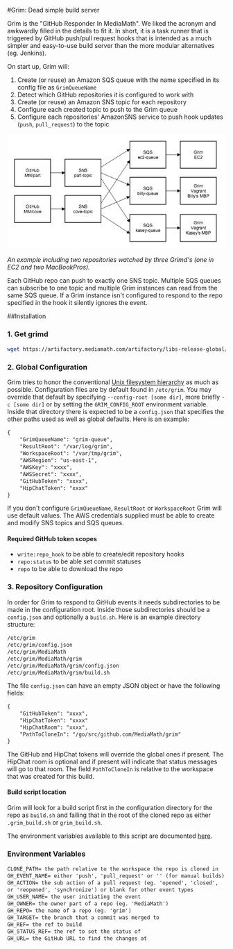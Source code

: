 #Grim: Dead simple build server 

Grim is the "GitHub Responder In MediaMath".  We liked the acronym and awkwardly filled in the details to fit it.  In short, it is a task runner that is triggered by GitHub push/pull request hooks that is intended as a much simpler and easy-to-use build server than the more modular alternatives (eg. Jenkins).

On start up, Grim will:

1. Create (or reuse) an Amazon SQS queue with the name specified in its config file as `GrimQueueName`
2. Detect which GitHub repositories it is configured to work with
3. Create (or reuse) an Amazon SNS topic for each repository
4. Configure each created topic to push to the Grim queue
5. Configure each repositories' AmazonSNS service to push hook updates (`push`, `pull_request`) to the topic

![Grimd data flow](docs/grimd.png "An example including 3 Grimd's (one in EC2 and two MacBookPros) and two repositories.")

_An example including two repositories watched by three Grimd's (one in EC2 and two MacBookPros)._

Each GitHub repo can push to exactly one SNS topic.  Multiple SQS queues can subscribe to one topic and multiple Grim instances can read from the same SQS queue.  If a Grim instance isn't configured to respond to the repo specified in the hook it silently ignores the event.

##Installation

### 1. Get grimd

```bash
wget https://artifactory.mediamath.com/artifactory/libs-release-global/com/mediamath/grim/grimd/[RELEASE]/grimd-[RELEASE].zip
```

### 2. Global Configuration

Grim tries to honor the conventional [Unix filesystem hierarchy](http://en.wikipedia.org/wiki/Unix_filesystem#Conventional_directory_layout) as much as possible.  Configuration files are by default found in `/etc/grim`.  You may override that default by specifying `--config-root [some dir]`, more briefly `-c [some dir]` or by setting the `GRIM_CONFIG_ROOT` environment variable.  Inside that directory there is expected to be a `config.json` that specifies the other paths used as well as global defaults.  Here is an example:

```
{
	"GrimQueueName": "grim-queue",
	"ResultRoot": "/var/log/grim",
	"WorkspaceRoot": "/var/tmp/grim",
	"AWSRegion": "us-east-1",
	"AWSKey": "xxxx",
	"AWSSecret": "xxxx",
	"GitHubToken": "xxxx",
	"HipChatToken": "xxxx"
}
```

If you don't configure `GrimQueueName`, `ResultRoot` or `WorkspaceRoot` Grim will use default values.  The AWS credentials supplied must be able to create and modify SNS topics and SQS queues.

#### Required GitHub token scopes

* `write:repo_hook` to be able to create/edit repository hooks
* `repo:status` to be able set commit statuses
* `repo` to be able to download the repo

### 3. Repository Configuration

In order for Grim to respond to GitHub events it needs subdirectories to be made in the configuration root.  Inside those subdirectories should be a `config.json` and optionally a `build.sh`.  Here is an example directory structure:

```
/etc/grim
/etc/grim/config.json
/etc/grim/MediaMath
/etc/grim/MediaMath/grim
/etc/grim/MediaMath/grim/config.json
/etc/grim/MediaMath/grim/build.sh
```

The file `config.json` can have an empty JSON object or have the following fields:

```
{
	"GitHubToken": "xxxx",
	"HipChatToken": "xxxx"
	"HipChatRoom": "xxxx",
	"PathToCloneIn": "/go/src/github.com/MediaMath/grim"
}
```

The GitHub and HipChat tokens will override the global ones if present.  The HipChat room is optional and if present will indicate that status messages will go to that room.  The field `PathToCloneIn` is relative to the workspace that was created for this build.

#### Build script location

Grim will look for a build script first in the configuration directory for the repo as `build.sh` and failing that in the root of the cloned repo as either `.grim_build.sh` or `grim_build.sh`.

The environment variables available to this script are documented [here](#environment-variables).

### Environment Variables 
```
CLONE_PATH= the path relative to the workspace the repo is cloned in 
GH_EVENT_NAME= either 'push', 'pull_request' or '' (for manual builds)
GH_ACTION= the sub action of a pull request (eg. 'opened', 'closed', or 'reopened', 'synchronize') or blank for other event types
GH_USER_NAME= the user initiating the event
GH_OWNER= the owner part of a repo (eg. 'MediaMath')
GH_REPO= the name of a repo (eg. 'grim')
GH_TARGET= the branch that a commit was merged to
GH_REF= the ref to build
GH_STATUS_REF= the ref to set the status of
GH_URL= the GitHub URL to find the changes at
```
